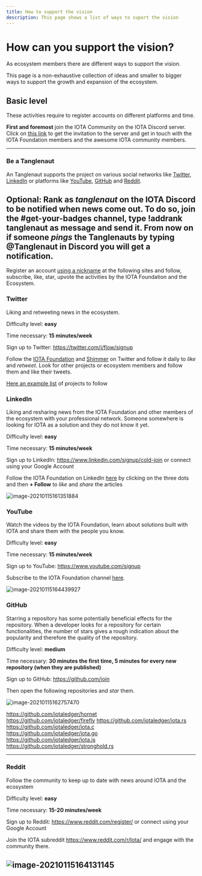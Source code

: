 ```yaml
---
title: How to support the vision
description: This page shows a list of ways to suport the vision
---
```


# How can you support the vision?

As ecosystem members there are different ways to support the vision.

This page is a non-exhaustive collection of ideas and smaller to bigger ways to support the growth and expansion of the ecosystem.


## Basic level

These activities require to register accounts on different platforms and time.

**First and foremost** join the IOTA Community on the IOTA Discord server. Click on [this link](http://discord.iota.org/) to get the invitation to the server and get in touch with the IOTA Foundation members and the awesome IOTA community members.

---
### Be a Tanglenaut

An Tanglenaut supports the project on various social networks like [Twitter](https://twitter.com/iota/), [LinkedIn](https://www.linkedin.com/company/iotafoundation/) or platforms like [YouTube](https://www.youtube.com/c/iotafoundation), [GitHub](https://github.com/iotaledger/) and [Reddit](https://reddit.com/r/iota).


Optional: Rank as *tanglenaut* on the IOTA Discord to be notified when news come out. To do so, join the **#get-your-badges** channel, type **!addrank tanglenaut** as message and send it. From now on if someone *pings* the Tanglenauts by typing **@Tanglenaut** in Discord you will get a notification.
---

Register an account <u>using a nickname</u> at the following sites and follow, subscribe, like, star, upvote the activities by the IOTA Foundation and the Ecosystem.


### Twitter

Liking and retweeting news in the ecosystem.

Difficulty level: **easy**

Time necessary: **15 minutes/week**

Sign up to Twitter: https://twitter.com/i/flow/signup

Follow the [IOTA Foundation](https://twitter.com/iota/) and [Shimmer](https://twitter.com/shimmernet) on Twitter and follow it daily to *like* and *retweet*. Look for other projects or ecosystem members and follow them and like their tweets. 

[Here an example list](https://twitter.com/i/lists/1564924491850989575) of projects to follow

### LinkedIn

Liking and resharing news from the IOTA Foundation and other members of the ecosystem with your professional network. Someone somewhere is looking for IOTA as a solution and they do not know it yet.

Difficulty level: **easy**

Time necessary: **15 minutes/week**

Sign up to LinkedIn: https://www.linkedin.com/signup/cold-join or connect using your Google Account

Follow the IOTA Foundation on LinkedIn [here](https://www.linkedin.com/company/iotafoundation/) by clicking on the three dots and then **+ Follow** to *like* and *share* the articles

![image-20210115161351884](./images/image-20210115161351884.png)

### YouTube

Watch the videos by the IOTA Foundation, learn about solutions built with IOTA and share them with the people you know.

Difficulty level: **easy**

Time necessary: **15 minutes/week**

Sign up to YouTube: https://www.youtube.com/signup

Subscribe to the IOTA Foundation channel [here](https://www.youtube.com/c/iotafoundation).

![image-20210115164439927](./images/image-20210115164439927.png)

### GitHub

Starring a repository has some potentially beneficial effects for the  repository. When a developer looks for a repository for certain  functionalities, the number of stars gives a rough indication about the  popularity and therefore the quality of the repository.

Difficulty level: **medium**

Time necessary: **30 minutes the first time, 5 minutes for every new repository (when they are published)**

Sign up to GitHub: https://github.com/join

Then open the following repositories and *star* them.

![image-20210115162757470](./images/image-20210115162757470.png)

https://github.com/iotaledger/hornet  
https://github.com/iotaledger/firefly
https://github.com/iotaledger/iota.rs  
https://github.com/iotaledger/iota.c  
https://github.com/iotaledger/iota.go  
https://github.com/iotaledger/iota.js  
https://github.com/iotaledger/stronghold.rs

---
### Reddit

Follow the community to keep up to date with news around IOTA and the ecosystem

Difficulty level: **easy**

Time necessary: **15-20 minutes/week**

Sign up to Reddit: https://www.reddit.com/register/ or connect using your Google Account

Join the IOTA subreddit https://www.reddit.com/r/Iota/ and engage with the community there.

 ![image-20210115164131145](./images/image-20210115164131145.png)
---